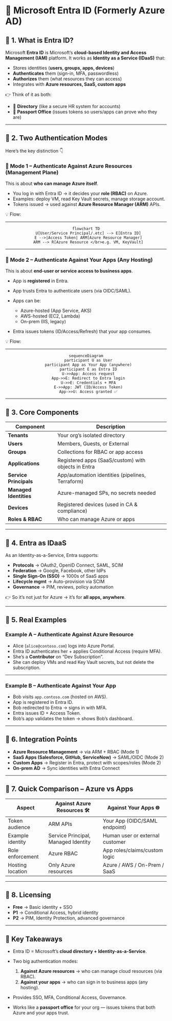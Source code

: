# 🪪 **Microsoft Entra ID (Formerly Azure AD)**

## 📌 **1. What is Entra ID?**

Microsoft **Entra ID** is Microsoft’s **cloud-based Identity and Access Management (IAM)** platform.
It works as **Identity as a Service (IDaaS)** that:

- Stores identities (**users, groups, apps, devices**)
- **Authenticates** them (sign-in, MFA, passwordless)
- **Authorizes** them (what resources they can access)
- Integrates with **Azure resources, SaaS, custom apps**

👉 Think of it as both:

- 🏢 **Directory** (like a secure HR system for accounts)
- 🪪 **Passport Office** (issues tokens so users/apps can prove who they are)

---

## 📌 **2. Two Authentication Modes**

Here’s the key distinction 👇

### 🔹 **Mode 1 – Authenticate Against Azure Resources (Management Plane)**

This is about **who can manage Azure itself**.

- You log in with Entra ID → it decides your **role (RBAC)** on Azure.
- Examples: deploy VM, read Key Vault secrets, manage storage account.
- Tokens issued → used against **Azure Resource Manager (ARM)** APIs.

💡 Flow:

---

<div align="center">

```mermaid
flowchart TD
  U[User/Service Principal/.etc] --> E[Entra ID]
  E -->|Access Token| ARM[Azure Resource Manager]
  ARM --> R[Azure Resource </br>e.g. VM, KeyVault]
```

</div>

---

### 🔹 **Mode 2 – Authenticate Against Your Apps (Any Hosting)**

This is about **end-user or service access to business apps**.

- App is **registered** in Entra.
- App trusts Entra to authenticate users (via OIDC/SAML).
- Apps can be:

  - Azure-hosted (App Service, AKS)
  - AWS-hosted (EC2, Lambda)
  - On-prem (IIS, legacy)

- Entra issues tokens (ID/Access/Refresh) that your app consumes.

💡 Flow:

---

<div align="center">

```mermaid
sequenceDiagram
  participant U as User
  participant App as Your App (anywhere)
  participant E as Entra ID
  U->>App: Access request
  App->>E: Redirect to Entra login
  U->>E: Credentials + MFA
  E->>App: JWT (ID/Access Token)
  App->>U: Access granted ✅
```

</div>

---

## 📌 **3. Core Components**

| Component              | Description                                         |
| ---------------------- | --------------------------------------------------- |
| **Tenants**            | Your org’s isolated directory                       |
| **Users**              | Members, Guests, or External                        |
| **Groups**             | Collections for RBAC or app access                  |
| **Applications**       | Registered apps (SaaS/custom) with objects in Entra |
| **Service Principals** | App/automation identities (pipelines, Terraform)    |
| **Managed Identities** | Azure-managed SPs, no secrets needed                |
| **Devices**            | Registered devices (used in CA & compliance)        |
| **Roles & RBAC**       | Who can manage Azure or apps                        |

---

## 📌 **4. Entra as IDaaS**

As an Identity-as-a-Service, Entra supports:

- **Protocols** → OAuth2, OpenID Connect, SAML, SCIM
- **Federation** → Google, Facebook, other IdPs
- **Single Sign-On (SSO)** → 1000s of SaaS apps
- **Lifecycle mgmt** → Auto-provision via SCIM
- **Governance** → PIM, reviews, policy automation

👉 So it’s not just for Azure → it’s for **all apps, anywhere**.

---

## 📌 **5. Real Examples**

### Example A – Authenticate Against Azure Resource

- Alice (`alice@contoso.com`) logs into Azure Portal.
- Entra ID authenticates her + applies Conditional Access (require MFA).
- She’s a **Contributor** on “Dev Subscription”.
- She can deploy VMs and read Key Vault secrets, but not delete the subscription.

---

### Example B – Authenticate Against Your App

- Bob visits `app.contoso.com` (hosted on AWS).
- App is registered in Entra ID.
- Bob redirected to Entra → signs in with MFA.
- Entra issues ID + Access Token.
- Bob’s app validates the token → shows Bob’s dashboard.

---

## 📌 **6. Integration Points**

- **Azure Resource Management** → via ARM + RBAC (Mode 1)
- **SaaS Apps (Salesforce, GitHub, ServiceNow)** → SAML/OIDC (Mode 2)
- **Custom Apps** → Register in Entra, protect with scopes/roles (Mode 2)
- **On-prem AD** → Sync identities with Entra Connect

---

## 📌 **7. Quick Comparison – Azure vs Apps**

| Aspect           | Against Azure Resources 🛠️          | Against Your Apps 🌐            |
| ---------------- | ----------------------------------- | ------------------------------- |
| Token audience   | ARM APIs                            | Your App (OIDC/SAML endpoint)   |
| Example identity | Service Principal, Managed Identity | Human user or external customer |
| Role enforcement | Azure RBAC                          | App roles/claims/custom logic   |
| Hosting location | Only Azure resources                | Azure / AWS / On-Prem / SaaS    |

---

## 📌 **8. Licensing**

- **Free** → Basic identity + SSO
- **P1** → Conditional Access, hybrid identity
- **P2** → PIM, Identity Protection, advanced governance

---

## 🧠 **Key Takeaways**

- Entra ID = Microsoft’s **cloud directory + Identity-as-a-Service**.
- Two big authentication modes:

  1. **Against Azure resources** → who can manage cloud resources (via RBAC).
  2. **Against your apps** → who can sign in to business apps (any hosting).

- Provides SSO, MFA, Conditional Access, Governance.
- Works like a **passport office** for your org — issues tokens that both Azure and your apps trust.
